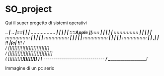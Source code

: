 # SO_project

Qui il super progetto di sistemi operativi 


.__________________________.
    | .___________________. |==|
    | | ................. | |  |
    | | ::::Apple ][::::: | |  |
    | | ::::::::::::::::: | |  |
    | | ::::::::::::::::: | |  |
    | | ::::::::::::::::: | |  |
    | | ::::::::::::::::: | |  |
    | | ::::::::::::::::: | | ,|
    | !___________________! |(c|
    !_______________________!__!
   /                            \
  /  [][][][][][][][][][][][][]  \
 /  [][][][][][][][][][][][][][]  \
(  [][][][][____________][][][][]  )
 \ ------------------------------ /
  \______________________________/

Immagine di un pc serio 
